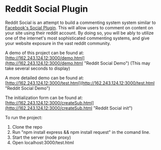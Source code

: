 Reddit Social Plugin
=============
Reddit Social is an attempt to build a commenting system system similar to [Facebook's Social Plugin](https://developers.facebook.com/docs/plugins/comments/ "Facebook Social Comments").  This will allow users to comment on content on your site using their reddit account.  By doing so, you will be ably to utilize one of the internet's most sophisticated commenting systems, and give your website exposure in the vast reddit community.


A demo of this project can be found at: [http://162.243.124.12:3000/demo.html](http://162.243.124.12:3000/demo.html "Reddit Social Demo") (This may take several seconds to display)

A more detailed demo can be found at: [http://162.243.124.12:3000/test.html](http://162.243.124.12:3000/test.html "Reddit Social Demo")

The initialization form can be found at: [http://162.243.124.12:3000/createSub.html](http://162.243.124.12:3000/createSub.html "Reddit Social init")



To run the project:

1. Clone the repo
2. Run "npm install express && npm install request" in the comand line.
3. Start the server (node proxy)
4. Open localhost:3000/test.html
